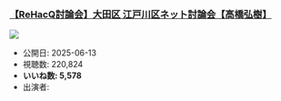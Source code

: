 ### [【ReHacQ討論会】大田区 江戸川区ネット討論会【高橋弘樹】](https://www.youtube.com/watch?v=Tzm8B5ip0RM)
[![](https://img.youtube.com/vi/Tzm8B5ip0RM/hqdefault.jpg)](https://www.youtube.com/watch?v=Tzm8B5ip0RM)
-   公開日: 2025-06-13
-   視聴数: 220,824
-   **いいね数: 5,578**
-   出演者: 
